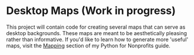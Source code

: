 # Desktop Maps (Work in progress)

This project will contain code for creating several maps that can serve as desktop backgrounds. These maps are meant to be aesthetically pleasing rather than informative. If you'd like to learn how to generate more 'useful' maps, visit the [Mapping](https://github.com/kburchfiel/pfn/tree/main/Mapping) section of my Python for Nonprofits guide.




